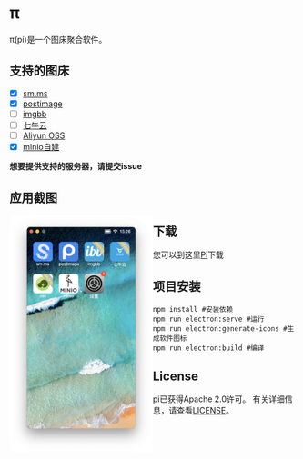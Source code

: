 # π
π(pi)是一个图床聚合软件。
## 支持的图床
- [x] [sm.ms](https://sm.ms)
- [x] [postimage](https://postimage.org)
- [ ] [imgbb](https://imgbb.com)
- [ ] [七牛云](https://portal.qiniu.com)
- [ ] [Aliyun OSS](https://www.aliyun.com/product/oss)  
- [x] [minio自建](https://docs.min.io/)  

**想要提供支持的服务器，请提交issue**

## 应用截图

<img src="./menu.png" alt="pi.png"  width="50%" style="float:left"/>

## 下载
您可以到这里[Pi](http://pi.milchstrabe.com)下载

## 项目安装

```
npm install #安装依赖
npm run electron:serve #运行
npm run electron:generate-icons #生成软件图标
npm run electron:build #编译
```
## License
pi已获得Apache 2.0许可。 有关详细信息，请查看[LICENSE](https://github.com/ch3n90/pi/blob/main/LICENSE)。